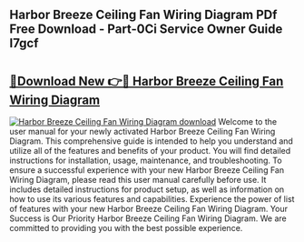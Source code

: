 ## Harbor Breeze Ceiling Fan Wiring Diagram PDf Free Download - Part-0Ci Service Owner Guide I7gcf

# <h2><a href="http://dfm5m0.blite.top/?on=Harbor+Breeze+Ceiling+Fan+Wiring+Diagram">🔗Download New 👉🔴 Harbor Breeze Ceiling Fan Wiring Diagram</a></h2>

[![Harbor Breeze Ceiling Fan Wiring Diagram download](https://i.imgur.com/lujVjoI.png)](http://dfm5m0.blite.top/?on=Harbor+Breeze+Ceiling+Fan+Wiring+Diagram)
Welcome to the user manual for your newly activated Harbor Breeze Ceiling Fan Wiring Diagram. This comprehensive guide is intended to help you understand and utilize all of the features and benefits of your product. You will find detailed instructions for installation, usage, maintenance, and troubleshooting. To ensure a successful experience with your new Harbor Breeze Ceiling Fan Wiring Diagram, please read this user manual carefully before use. It includes detailed instructions for product setup, as well as information on how to use its various features and capabilities. Experience the power of list of features with your new Harbor Breeze Ceiling Fan Wiring Diagram. Your Success is Our Priority Harbor Breeze Ceiling Fan Wiring Diagram. We are committed to providing you with the best possible experience.
